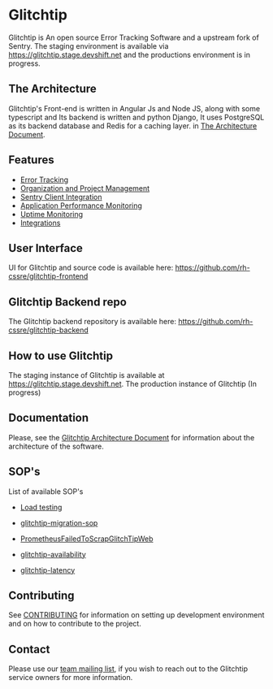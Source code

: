 # Glitchtip

Glitchtip is An open source Error Tracking Software and a upstream fork of Sentry. The staging environment is available via https://glitchtip.stage.devshift.net and
the productions environment is in progress.

## The Architecture

Glitchtip's Front-end is written in Angular Js and Node JS, along with some typescript and Its backend is written and python Django, It uses PostgreSQL as its backend database and Redis for a caching layer.
in [The Architecture Document](https://github.com/rh-cssre/glitchtip/blob/main/docs/architecture.md).

## Features

 * [Error Tracking](https://glitchtip.com/documentation/error-tracking) 
 * [Organization and Project Management](https://glitchtip.com/documentation/uptime-monitoring)
 * [Sentry Client Integration](https://glitchtip.com/sdkdocs)
 * [Application Performance Monitoring]() 
 * [Uptime Monitoring](https://glitchtip.com/documentation/uptime-monitoring) 
 * [Integrations](https://glitchtip.com/documentation/integrations)

## User Interface

UI for Glitchtip and source code is available here: https://github.com/rh-cssre/glitchtip-frontend

## Glitchtip Backend repo

The Glitchtip backend repository is available here: https://github.com/rh-cssre/glitchtip-backend

## How to use Glitchtip


The staging instance of Glitchtip is available at https://glitchtip.stage.devshift.net.
The production instance of Glitchtip (In progress)


## Documentation

Please, see the [Glitchtip Architecture
Document](https://gitlab.cee.redhat.com/service/https://gitlab.cee.redhat.com/service/app-interface/-/tree/master/docs/glitchtip/docs/architecture.md)
for information about the architecture of the software.


## SOP's

List of available SOP's

- [Load testing](docs/glitchtip/sops/Load-testing.md)

- [glitchtip-migration-sop](docs/glitchtip/sops/glitchtip-migration-sop.md)

- [PrometheusFailedToScrapGlitchTipWeb](docs/glitchtip/sops/prometheus-failed-to-scrape-glitcthip-web.md)

- [glitchtip-availability](docs/glitchtip/sops/glitchtip-availability.md)

- [glitchtip-latency](docs/glitchtip/sops/glitchtip-latency.md)

 
## Contributing

See [CONTRIBUTING](https://gitlab.cee.redhat.com/cssre/cssre-docs/-/blob/main/development/howto/glitchtip/getting-started.md) for information on setting up development environment and on how to contribute to the project.

## Contact

Please use our [team mailing list](mailto:cloud-services-sre@redhat.com), if you wish to reach out to the Glitchtip service owners for more information.

